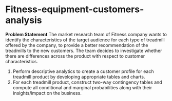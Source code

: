 # Fitness-equipment-customers-analysis

**Problem Statement**
The market research team of Fitness company wants to identify the characteristics of the target audience for each type of treadmill offered by the company, to provide a better recommendation of the treadmills to the new customers. The team decides to investigate whether there are differences across the product with respect to customer characteristics.

1. Perform descriptive analytics to create a customer profile for each treadmill product by developing appropriate tables and charts.
2. For each treadmill product, construct two-way contingency tables and compute all conditional and marginal probabilities along with their insights/impact on the business.

